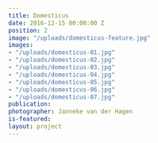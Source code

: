 ```yaml
---
title: Domesticus
date: 2016-12-15 00:00:00 Z
position: 2
image: "/uploads/domesticus-feature.jpg"
images:
- "/uploads/domesticus-01.jpg"
- "/uploads/domesticus-02.jpg"
- "/uploads/domesticus-03.jpg"
- "/uploads/domesticus-04.jpg"
- "/uploads/domesticus-05.jpg"
- "/uploads/domesticus-06.jpg"
- "/uploads/domesticus-07.jpg"
publication: 
photographer: Janneke van der Hagen
is-featured:
layout: project
---
```


